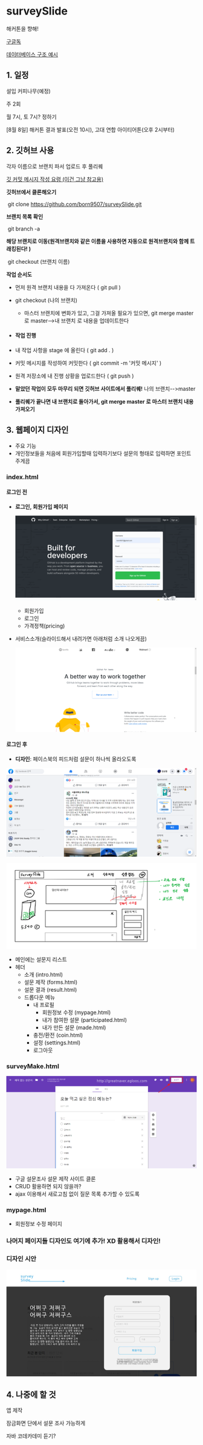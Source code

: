 # surveySlide

해커톤을 향해! 

[구글독](https://docs.google.com/document/d/1XZCP1MxqWVhv2nqjzUlk0TddqXnlzX_GbkSbKYpatqs/edit?usp=sharing) 

[데이터베이스 구조 예시](https://docs.google.com/spreadsheets/d/1Z5tycA0LzGOusHoBt94dwG9l6CGxMWActRw-Y4dbcBY/edit?usp=sharing)

## 1. 일정

설입 커피나무(예정)

주 2회

월 7시, 토 7시? 정하기



[8월 8일] 해커톤 결과 발표(오전 10시), 고대 연합 아이티어톤(오후 2시부터)

## 2. 깃허브 사용

각자 이름으로 브랜치 파서 업로드 후 풀리퀘

[깃 커밋 메시지 작성 요령 (이건 그냥 참고용)](https://blog.ull.im/engineering/2019/03/10/logs-on-git.html)



**깃허브에서 클론해오기**

​	git clone https://github.com/born9507/surveySlide.git

**브랜치 목록 확인**	

​	git branch -a

**해당 브랜치로 이동(원격브랜치와 같은 이름을 사용하면 자동으로 원격브랜치와 함께 트래킹된다! )**

​	git checkout (브랜치 이름)



**작업 순서도**

- 먼저 원격 브랜치 내용을 다 가져온다 ( git pull )

- git checkout (나의 브랜치)

  - 마스터 브랜치에 변화가 있고, 그걸 가져올 필요가 있으면, git merge master 로 master-->내 브랜치 로 내용을 업데이트한다

- #### 작업 진행

- 내 작업 사항을 stage 에 올린다 ( git add .  )

- 커밋 메시지를 작성하여 커밋한다 ( git commit -m '커밋 메시지' )

- 원격 저장소에 내 진행 상황을 업로드한다 ( git push )

- **맡았던 작업이 모두 마무리 되면 깃허브 사이트에서 풀리퀘!**  나의 브랜치-->master

- **풀리퀘가 끝나면 내 브랜치로 돌아가서, git merge master 로 마스터 브랜치 내용 가져오기**



## 3. 웹페이지 디자인

- 주요 기능
- 개인정보들을 처음에 회원가입할때 입력하기보다 설문의 형태로 입력하면 포인트 주게끔



### index.html

#### 로그인 전

- **로그인, 회원가입 페이지**

  ![](img/github-main.png)
  - 회원가입
  - 로그인
  - 가격정책(pricing)

- 서비스소개(슬라이드해서 내려가면 아래처럼 소개 나오게끔)

  ![](img/github-intro.png)



#### 로그인 후

- **디자인**: 페이스북의 피드처럼 설문이 하나씩 올라오도록

![](img/facebook-feedpage.png)

![](img/mainpage.png)

- 메인에는 설문지 리스트
- 헤더
  - 소개 (intro.html)
  - 설문 제작 (forms.html)
  - 설문 결과 (result.html)
  - 드롭다운 메뉴
    - 내 프로필
      - 회원정보 수정 (mypage.html)
      - 내가 참여한 설문 (participated.html)
      - 내가 만든 설문 (made.html)
    - 충전/환전 (coin.html)
    - 설정 (settings.html)
    - 로그아웃 



### surveyMake.html

![](img/img3.png)

- 구글 설문조사 설문 제작 사이트 클론
- CRUD 활용하면 되지 않을까?
- ajax 이용해서 새로고침 없이 질문 목록 추가할 수 있도록



### mypage.html

- 회원정보 수정 페이지



### 나머지 페이지들 디자인도 여기에 추가! XD 활용해서 디자인!

### 디자인 시안

![](img/index_example.jpg)






## 4. 나중에 할 것

앱 제작

잠금화면 단에서 설문 조사 가능하게 

자바 코데카데미 듣기?
